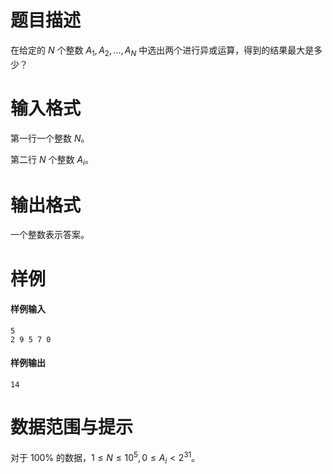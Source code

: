 
# 题目描述

在给定的 $N$ 个整数 $A_1,A_2,…,A_N$ 中选出两个进行异或运算，得到的结果最大是多少？

# 输入格式

第一行一个整数 $N$。

第二行 $N$ 个整数 $A_i$。

# 输出格式

一个整数表示答案。

# 样例

#### 样例输入
```plain
5
2 9 5 7 0 
```
#### 样例输出
```plain
14
```

# 数据范围与提示

对于 $100\%$ 的数据，$1\le N\le 10^5, 0\le A_i <2^{31}$。

